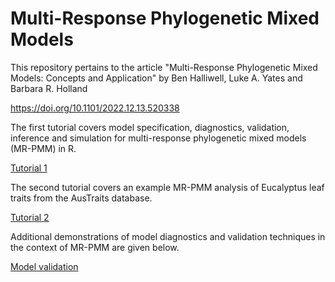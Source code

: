 # Multi-Response Phylogenetic Mixed Models

This repository pertains to the article "Multi-Response Phylogenetic Mixed Models: Concepts and Application" by Ben Halliwell, Luke A. Yates and Barbara R. Holland

https://doi.org/10.1101/2022.12.13.520338

The first tutorial covers model specification, diagnostics, validation, inference and simulation for multi-response phylogenetic mixed models (MR-PMM) in R.

[Tutorial 1](https://Benjamin-Halliwell.github.io/MR-PMM/MR-PMM_tutorial.html)

The second tutorial covers an example MR-PMM analysis of Eucalyptus leaf traits from the AusTraits database.

[Tutorial 2](https://Benjamin-Halliwell.github.io/MR-PMM/MR-PMM_euc_example_analysis.html)

Additional demonstrations of model diagnostics and validation techniques in the context of MR-PMM are given below.

[Model validation](https://Benjamin-Halliwell.github.io/MR-PMM/modelValidation/PMM_validation_md.html)
